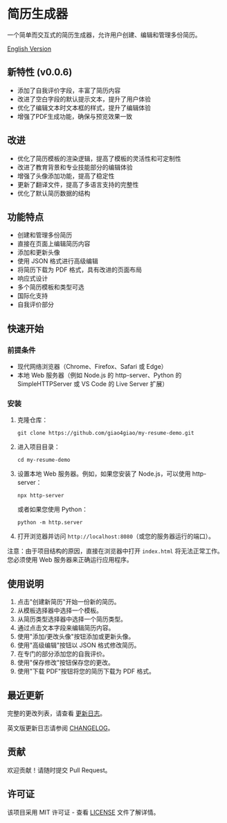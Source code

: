 # 简历生成器

一个简单而交互式的简历生成器，允许用户创建、编辑和管理多份简历。

[English Version](../README.md)

## 新特性 (v0.0.6)

- 添加了自我评价字段，丰富了简历内容
- 改进了空白字段的默认提示文本，提升了用户体验
- 优化了编辑文本时文本框的样式，提升了编辑体验
- 增强了PDF生成功能，确保与预览效果一致

## 改进

- 优化了简历模板的渲染逻辑，提高了模板的灵活性和可定制性
- 改进了教育背景和专业技能部分的编辑体验
- 增强了头像添加功能，提高了稳定性
- 更新了翻译文件，提高了多语言支持的完整性
- 优化了默认简历数据的结构

## 功能特点

- 创建和管理多份简历
- 直接在页面上编辑简历内容
- 添加和更新头像
- 使用 JSON 格式进行高级编辑
- 将简历下载为 PDF 格式，具有改进的页面布局
- 响应式设计
- 多个简历模板和类型可选
- 国际化支持
- 自我评价部分

## 快速开始

### 前提条件

- 现代网络浏览器（Chrome、Firefox、Safari 或 Edge）
- 本地 Web 服务器（例如 Node.js 的 http-server、Python 的 SimpleHTTPServer 或 VS Code 的 Live Server 扩展）

### 安装

1. 克隆仓库：
   ```
   git clone https://github.com/giao4giao/my-resume-demo.git
   ```

2. 进入项目目录：
   ```
   cd my-resume-demo
   ```

3. 设置本地 Web 服务器。例如，如果您安装了 Node.js，可以使用 http-server：
   ```
   npx http-server
   ```
   或者如果您使用 Python：
   ```
   python -m http.server
   ```

4. 打开浏览器并访问 `http://localhost:8080`（或您的服务器运行的端口）。

注意：由于项目结构的原因，直接在浏览器中打开 `index.html` 将无法正常工作。您必须使用 Web 服务器来正确运行应用程序。

## 使用说明

1. 点击"创建新简历"开始一份新的简历。
2. 从模板选择器中选择一个模板。
3. 从简历类型选择器中选择一个简历类型。
4. 通过点击文本字段来编辑简历内容。
5. 使用"添加/更改头像"按钮添加或更新头像。
6. 使用"高级编辑"按钮以 JSON 格式修改简历。
7. 在专门的部分添加您的自我评价。
8. 使用"保存修改"按钮保存您的更改。
9. 使用"下载 PDF"按钮将您的简历下载为 PDF 格式。

## 最近更新

完整的更改列表，请查看 [更新日志](CHANGELOG_CN.md)。

英文版更新日志请参阅 [CHANGELOG](../CHANGELOG.md)。

## 贡献

欢迎贡献！请随时提交 Pull Request。

## 许可证

该项目采用 MIT 许可证 - 查看 [LICENSE](../LICENSE) 文件了解详情。